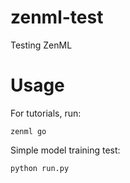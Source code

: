 # zenml-test

Testing ZenML

# Usage

For tutorials, run:

```
zenml go
```

Simple model training test:

```
python run.py
```